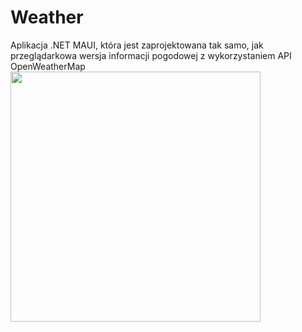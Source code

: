 # Weather
Aplikacja .NET MAUI, która jest zaprojektowana tak samo, jak przeglądarkowa wersja informacji pogodowej z wykorzystaniem API OpenWeatherMap <br>
<img src="https://github.com/KrzysiekSiemv/WeatherInfo_App/assets/24720775/efaacbdc-f383-4a9c-8a14-ea628ea795dd" width="400" />
